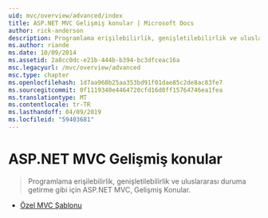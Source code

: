 ```yaml
---
uid: mvc/overview/advanced/index
title: ASP.NET MVC Gelişmiş konular | Microsoft Docs
author: rick-anderson
description: Programlama erişilebilirlik, genişletilebilirlik ve uluslararası duruma getirme gibi için ASP.NET MVC, Gelişmiş Konular.
ms.author: riande
ms.date: 10/09/2014
ms.assetid: 2a8cc0dc-e21b-444b-b394-bc3dfceac16a
msc.legacyurl: /mvc/overview/advanced
msc.type: chapter
ms.openlocfilehash: 1d7aa968b25aa353bd91f01dae85c2de8ac83fe7
ms.sourcegitcommit: 0f1119340e4464720cfd16d0ff15764746ea1fea
ms.translationtype: MT
ms.contentlocale: tr-TR
ms.lasthandoff: 04/09/2019
ms.locfileid: "59403681"
---
```

# <a name="aspnet-mvc-advanced-topics"></a>ASP.NET MVC Gelişmiş konular

> Programlama erişilebilirlik, genişletilebilirlik ve uluslararası duruma getirme gibi için ASP.NET MVC, Gelişmiş Konular.


- [Özel MVC Şablonu](custom-mvc-templates.md)
